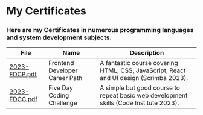 # My Certificates

### Here are my Certificates in numerous programming languages and system development subjects.

| File                                       | Name                           | Description                                                               |
| ------------------------------------------ | ------------------------------ | ------------------------------------------------------------------------- |
| [2023-FDCP.pdf](./2023-FDCP.pdf) | Frontend Developer Career Path | A fantastic course covering HTML, CSS, JavaScript, React and UI design (Scrimba 2023). |
| [2023-FDCC.pdf](./2023-FDCC.pdf) | Five Day Coding Challenge | A simple but good course to repeat basic web development skills (Code Institute 2023). |
